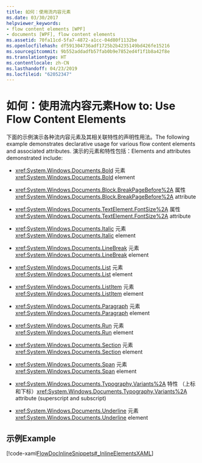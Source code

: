 ```yaml
---
title: 如何：使用流内容元素
ms.date: 03/30/2017
helpviewer_keywords:
- flow content elements [WPF]
- documents [WPF], flow content elements
ms.assetid: 70fa11cd-5fa7-4872-a1cc-04d80f1132be
ms.openlocfilehash: df591304736adf1725b2b4235149bd426fe15216
ms.sourcegitcommit: 9b552addadfb57fab0b9e7852ed4f1f1b8a42f8e
ms.translationtype: HT
ms.contentlocale: zh-CN
ms.lasthandoff: 04/23/2019
ms.locfileid: "62052347"
---
```

# <a name="how-to-use-flow-content-elements"></a><span data-ttu-id="78975-102">如何：使用流内容元素</span><span class="sxs-lookup"><span data-stu-id="78975-102">How to: Use Flow Content Elements</span></span>
<span data-ttu-id="78975-103">下面的示例演示各种流内容元素及其相关联特性的声明性用法。</span><span class="sxs-lookup"><span data-stu-id="78975-103">The following example demonstrates declarative usage for various flow content elements and associated attributes.</span></span>  <span data-ttu-id="78975-104">演示的元素和特性包括：</span><span class="sxs-lookup"><span data-stu-id="78975-104">Elements and attributes demonstrated include:</span></span>  
  
- <span data-ttu-id="78975-105"><xref:System.Windows.Documents.Bold> 元素</span><span class="sxs-lookup"><span data-stu-id="78975-105"><xref:System.Windows.Documents.Bold> element</span></span>  
  
- <span data-ttu-id="78975-106"><xref:System.Windows.Documents.Block.BreakPageBefore%2A> 属性</span><span class="sxs-lookup"><span data-stu-id="78975-106"><xref:System.Windows.Documents.Block.BreakPageBefore%2A> attribute</span></span>  
  
- <span data-ttu-id="78975-107"><xref:System.Windows.Documents.TextElement.FontSize%2A> 属性</span><span class="sxs-lookup"><span data-stu-id="78975-107"><xref:System.Windows.Documents.TextElement.FontSize%2A> attribute</span></span>  
  
- <span data-ttu-id="78975-108"><xref:System.Windows.Documents.Italic> 元素</span><span class="sxs-lookup"><span data-stu-id="78975-108"><xref:System.Windows.Documents.Italic> element</span></span>  
  
- <span data-ttu-id="78975-109"><xref:System.Windows.Documents.LineBreak> 元素</span><span class="sxs-lookup"><span data-stu-id="78975-109"><xref:System.Windows.Documents.LineBreak> element</span></span>  
  
- <span data-ttu-id="78975-110"><xref:System.Windows.Documents.List> 元素</span><span class="sxs-lookup"><span data-stu-id="78975-110"><xref:System.Windows.Documents.List> element</span></span>  
  
- <span data-ttu-id="78975-111"><xref:System.Windows.Documents.ListItem> 元素</span><span class="sxs-lookup"><span data-stu-id="78975-111"><xref:System.Windows.Documents.ListItem> element</span></span>  
  
- <span data-ttu-id="78975-112"><xref:System.Windows.Documents.Paragraph> 元素</span><span class="sxs-lookup"><span data-stu-id="78975-112"><xref:System.Windows.Documents.Paragraph> element</span></span>  
  
- <span data-ttu-id="78975-113"><xref:System.Windows.Documents.Run> 元素</span><span class="sxs-lookup"><span data-stu-id="78975-113"><xref:System.Windows.Documents.Run> element</span></span>  
  
- <span data-ttu-id="78975-114"><xref:System.Windows.Documents.Section> 元素</span><span class="sxs-lookup"><span data-stu-id="78975-114"><xref:System.Windows.Documents.Section> element</span></span>  
  
- <span data-ttu-id="78975-115"><xref:System.Windows.Documents.Span> 元素</span><span class="sxs-lookup"><span data-stu-id="78975-115"><xref:System.Windows.Documents.Span> element</span></span>  
  
- <span data-ttu-id="78975-116"><xref:System.Windows.Documents.Typography.Variants%2A> 特性 （上标和下标）</span><span class="sxs-lookup"><span data-stu-id="78975-116"><xref:System.Windows.Documents.Typography.Variants%2A> attribute (superscript and subscript)</span></span>  
  
- <span data-ttu-id="78975-117"><xref:System.Windows.Documents.Underline> 元素</span><span class="sxs-lookup"><span data-stu-id="78975-117"><xref:System.Windows.Documents.Underline> element</span></span>  
  
## <a name="example"></a><span data-ttu-id="78975-118">示例</span><span class="sxs-lookup"><span data-stu-id="78975-118">Example</span></span>  
 [!code-xaml[FlowDocInlineSnippets#_InlineElementsXAML](~/samples/snippets/csharp/VS_Snippets_Wpf/FlowDocInlineSnippets/CS/document.xaml#_inlineelementsxaml)]
